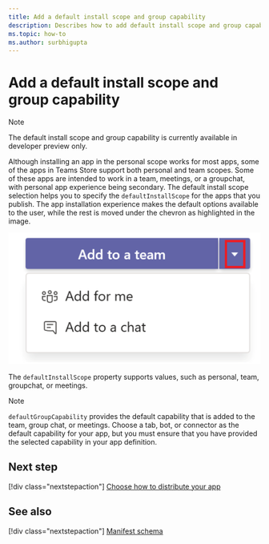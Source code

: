 ```yaml
---
title: Add a default install scope and group capability
description: Describes how to add default install scope and group capability for apps.
ms.topic: how-to
ms.author: surbhigupta
---
```



# Add a default install scope and group capability

> [!NOTE]
> The default install scope and group capability is currently available in developer preview only.

Although installing an app in the personal scope works for most apps, some of the apps in Teams Store support both personal and team scopes.
Some of these apps are intended to work in a team, meetings, or a groupchat, with personal app experience being secondary.
The default install scope selection helps you to specify the `defaultInstallScope` for the apps that you publish. The app installation experience makes the default options available to the user, while the rest is moved under the chevron as highlighted in the image.

![Add an app](../../assets/images/compose-extensions/addanapp.png)

The `defaultInstallScope` property supports values, such as personal, team, groupchat, or meetings.

> [!NOTE]
>`defaultGroupCapability` provides the default capability that is added to the team, group chat, or meetings. Choose a tab, bot, or connector as the default capability for your app, but you must ensure that you have provided the selected capability in your app definition.

## Next step

[!div class="nextstepaction"]
[Choose how to distribute your app](overview.md)

## See also

[!div class="nextstepaction"]
[Manifest schema](../../resources/schema/manifest-schema.md)
